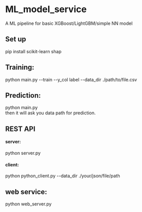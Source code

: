# ML_model_service
A ML pipeline for basic XGBoost/LightGBM/simple NN model

## Set up  
pip install scikit-learn shap  
  
## Training:  
python main.py --train --y_col label --data_dir ./path/to/file.csv  
  
## Prediction: 
python main.py  
then it will ask you data path for prediction.  
  
## REST API
#### server:  
python server.py  
  
#### client:  
python python_client.py --data_dir ./your/json/file/path  
  
## web service:  
python web_server.py  
  

